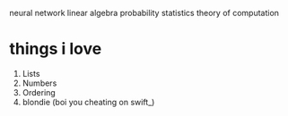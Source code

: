 neural network
linear algebra
probability
statistics
theory of computation

# things i love
1. Lists
2. Numbers
3. Ordering
4. blondie (boi you cheating on swift_)

